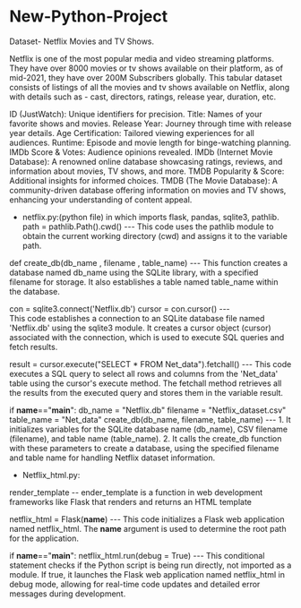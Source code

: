 # New-Python-Project

Dataset- Netflix Movies and TV Shows. 

Netflix is one of the most popular media and video streaming platforms. They have over 8000 movies or tv shows available on their platform, as of mid-2021, they have over 200M Subscribers globally. This tabular dataset consists of listings of all the movies and tv shows available on Netflix, along with details such as - cast, directors, ratings, release year, duration, etc.

ID (JustWatch): Unique identifiers for precision.
Title: Names of your favorite shows and movies.
Release Year: Journey through time with release year details.
Age Certification: Tailored viewing experiences for all audiences.
Runtime: Episode and movie length for binge-watching planning.
IMDb Score & Votes: Audience opinions revealed.
IMDb (Internet Movie Database): A renowned online database showcasing ratings, reviews, and information about movies, TV shows, and more.
TMDB Popularity & Score: Additional insights for informed choices.
TMDB (The Movie Database): A community-driven database offering information on movies and TV shows, enhancing your understanding of content appeal.

* netflix.py:(python file)
       in which imports flask, pandas, sqlite3, pathlib.
  path = pathlib.Path().cwd()    --- 
                      This code uses the pathlib module to obtain the current working directory (cwd) and assigns it to the 
                      variable path.

def create_db(db_name , filename , table_name)  --- 
                                      This function creates a database named db_name using the SQLite library, with a 
                                      specified filename for storage. It also establishes a table named table_name within 
                                      the database. 

con = sqlite3.connect('Netflix.db')
    cursor = con.cursor()   ---  
               This code establishes a connection to an SQLite database file named 'Netflix.db' using the sqlite3 module.
               It creates a cursor object (cursor) associated with the connection, which is used to execute SQL queries and 
               fetch results.

result = cursor.execute("SELECT * FROM Net_data").fetchall() ---
       This code executes a SQL query to select all rows and columns from the 'Net_data' table using the cursor's execute 
       method. The fetchall method retrieves all the results from the executed query and stores them in the variable result.

if __name__=="__main__":
    db_name = "Netflix.db"
    filename = "Netflix_dataset.csv"
    table_name = "Net_data"
     create_db(db_name, filename, table_name)   --- 
                      1. It initializes variables for the SQLite database name (db_name), CSV filename (filename), and table 
                         name (table_name).
                      2. It calls the create_db function with these parameters to create a database, using the specified 
                         filename and table name for handling Netflix dataset information.


* Netflix_html.py:

render_template -- ender_template is a function in web development frameworks like Flask that renders and returns an HTML 
                    template

netflix_html = Flask(__name__) ---
              This code initializes a Flask web application named netflix_html.
              The __name__ argument is used to determine the root path for the application.




if __name__=="__main__":
    netflix_html.run(debug = True) ---
                      This conditional statement checks if the Python script is being run directly, not imported as a 
                      module. If true, it launches the Flask web application named netflix_html in debug mode, allowing for 
                      real-time code updates and detailed error messages during development.
